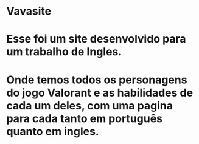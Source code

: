 # Vavasite
# Esse foi um site desenvolvido para um trabalho de Ingles. 
# Onde temos todos os personagens do jogo Valorant e as habilidades de cada um deles, com uma pagina para cada tanto em português quanto em ingles.
